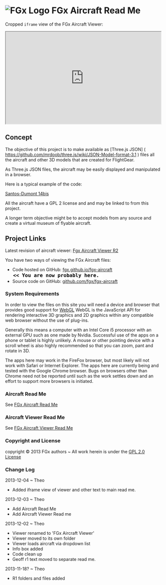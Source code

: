 ![FGx Logo]( http://fgx.github.io/fgx-cap-40x30.png) FGx Aircraft Read Me
=========================================================================


Cropped `iframe` view of the FGx Aircraft Viewer:		
<iframe src="http://fgx.github.io/fgx-aircraft/aircraft-viewer/r2/aircraft-viewer.html" width=100% height=300px>
There is an `iframe` here. It is not visible when viewed on github.com/fgx. To view, please go to fgx.github.io.
</iframe>

## Concept
The objective of this project is to make available as [Three.js JSON] ( https://github.com/mrdoob/three.js/wiki/JSON-Model-format-3.1 ) files all the aircraft and other 3D models that are created for FlightGear.

As Three.js JSON files, the aircraft may be easily displayed and manipulated in a browser.

Here is a typical example of the code:

[Santos-Dumont 14bis]( http://fgx.github.io/fgx-aircraft/aircraft/14bis/14bis.js )

All the aircraft have a GPL 2 license and and may be linked to from this project.

A longer term objective might be to accept models from any source and create a virtual museum of flyable aircraft.

## Project Links

Latest revision of aircraft viewer: [Fgx Aircraft Viewer R2]( http://fgx.github.io/fgx-aircraft/aircraft-viewer/r2/aircraft-viewer.html )

You have two ways of viewing the FGx Aircraft files:  

* Code hosted on GitHub: [fgx.github.io/fgx-aircraft]( http://fgx.github.io/fgx-aircraft/ "view the files as apps." ) <input value="<< You are now probably here." size=28 style="font:bold 12pt monospace;border-width:0;" >  
* Source code on GitHub: [github.com/fgx/fgx-aircraft]( https://github.com/fgx/fgx-aircraft/ "View the files as source code." ) <scan style=display:none ><< You are now probably here.</scan>


### System Requirements
In order to view the files on this site you will need a device and browser that provides good support for [WebGL](http://get.webgl.org/)
WebGL is the JavaScript API for rendering interactive 3D graphics and 2D graphics within any compatible web browser without the use of plug-ins. 

Generally this means a computer with an Intel Core i5 processor with an external GPU such as one made by Nvidia. 
Successful use of the apps on a phone or tablet is highly unlikely. 
A mouse or other pointing device with a scroll wheel is also highly recommended so that you can zoom, pant and rotate in 3D.

The apps here may work in the FireFox browser, but most likely will not work with Safari or Internet Explorer. 
The apps here are currently being and tested with the Google Chrome browser. 
Bugs on browsers other than Chrome need not be reported until such as the work settles down and an effort to support more browsers is initiated.



### Aircraft Read Me
See [FGx Aircraft Read Me]( https://github.com/fgx/fgx-aircraft/blob/gh-pages/aircraft/readme.md )


### Aircraft Viewer Read Me
See [FGx Aircraft Viewer Read Me]( https://github.com/fgx/fgx-aircraft/tree/gh-pages/aircraft-viewer )



### Copyright and License
copyright &copy; 2013 FGx authors ~ All work herein is under the [GPL 2.0 License](https://github.com/fgx/fgx-aircraft/blob/gh-pages/license.md)


### Change Log

2013-12-04 ~ Theo

* Added iframe view of viewer and other text to main read me.

2013-12-03 ~ Theo

* Add Aircraft Read Me
* Add Aircraft Viewer Read me

2013-12-02 ~ Theo

* Viewer renamed to 'FGx Aircraft Viewer'
* Viewer moved to its own folder
* Viewer loads aircraft via dropdown list
* Info box added
* Code clean up
* Geoff r1 text moved to separate read me.

2013-11-18? ~ Theo

* R1 folders and files added

